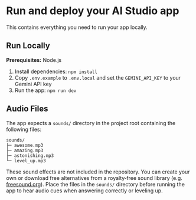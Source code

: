 # Run and deploy your AI Studio app

This contains everything you need to run your app locally.

## Run Locally

**Prerequisites:**  Node.js


1. Install dependencies:
   `npm install`
2. Copy `.env.example` to `.env.local` and set the `GEMINI_API_KEY` to your Gemini API key
3. Run the app:
   `npm run dev`

## Audio Files

The app expects a `sounds/` directory in the project root containing the
following files:

```
sounds/
├─ awesome.mp3
├─ amazing.mp3
├─ astonishing.mp3
└─ level_up.mp3
```

These sound effects are not included in the repository. You can create your own
or download free alternatives from a royalty‑free sound library (e.g.
[freesound.org](https://freesound.org)). Place the files in the `sounds/`
directory before running the app to hear audio cues when answering correctly or
leveling up.
